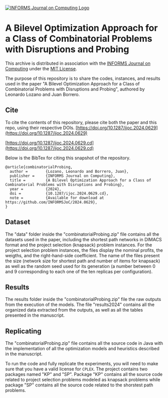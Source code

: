 [![INFORMS Journal on Computing Logo](https://INFORMSJoC.github.io/logos/INFORMS_Journal_on_Computing_Header.jpg)](https://pubsonline.informs.org/journal/ijoc)

# A Bilevel Optimization Approach for a Class of Combinatorial Problems with Disruptions and Probing
This archive is distributed in association with the [INFORMS Journal on Computing](https://pubsonline.informs.org/journal/ijoc) under the [MIT License](LICENSE).

The purpose of this repository is to share the codes, instances, and results used in the paper "A Bilevel Optimization Approach for a Class of Combinatorial Problems with Disruptions and Probing", authored by Leonardo Lozano and Juan Borrero.

## Cite
To cite the contents of this repository, please cite both the paper and this repo, using their respective DOIs.
[https://doi.org/10.1287/ijoc.2024.0629](https://doi.org/10.1287/ijoc.2024.0629)

[https://doi.org/10.1287/ijoc.2024.0629.cd](https://doi.org/10.1287/ijoc.2024.0629.cd)

Below is the BibTex for citing this snapshot of the repository.
```
@article{combinatorialProbing,
  author =        {Lozano, Leonardo and Borrero, Juan},
  publisher =     {INFORMS Journal on Computing},
  title =         {A Bilevel Optimization Approach for a Class of Combinatorial Problems with Disruptions and Probing},
  year =          {2024},
  doi =           {10.1287/ijoc.2024.0629.cd},
  note =          {Available for download at https://github.com/INFORMSJoC/2024.0629},
}  
```

## Dataset 
The "data" folder inside the "combinatorialProbing.zip" file contains all the datasets used in the paper, including the shortest path networks in DIMACS format and the project selection (knapsack) problem instances. For the project selection problem instances, the files display the nominal profits, the weigths, and the right-hand-side coefficient. The name of the files present the size (network size for shortest path and number of items for knapsack) as well as the random seed used for its generation (a number between 0 and 9 corresponding to each one of the ten replicas per configuration).   

## Results 
The results folder inside the "combinatorialProbing.zip" file the raw outputs from the execution of the models. The file "results2024" contains all the organized data extracted from the outputs, as well as all the tables presented in the manuscript. 

## Replicating
The "combinatorialProbing.zip" file contains all the source code in Java with the implementation of all the optimization models and heuristics described in the manuscript. 

To run the code and fully replicate the experiments, you will need to make sure that you have a valid license for <code>CPLEX</code>. The project contains two packages named "KP" and "SP". Package "KP" contains all the source code related to project selection problems modeled as knapsack problems while package "SP" contains all the source code related to the shorstest path problems. 

